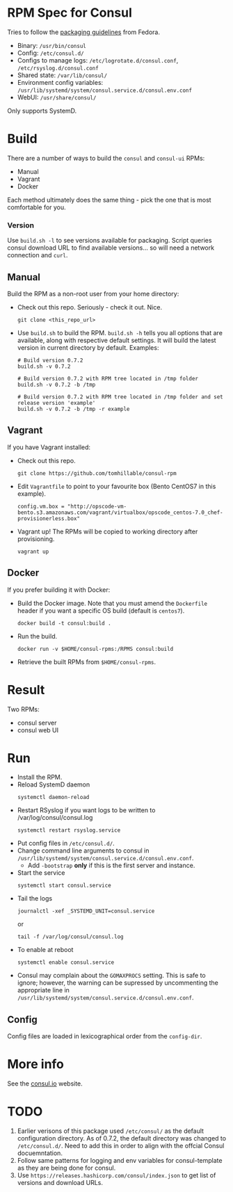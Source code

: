# RPM Spec for Consul

Tries to follow the [packaging guidelines](https://fedoraproject.org/wiki/Packaging:Guidelines) from Fedora.

* Binary: `/usr/bin/consul`
* Config: `/etc/consul.d/`
* Configs to manage logs: `/etc/logrotate.d/consul.conf`, `/etc/rsyslog.d/consul.conf`
* Shared state: `/var/lib/consul/`
* Environment config variables: `/usr/lib/systemd/system/consul.service.d/consul.env.conf`
* WebUI: `/usr/share/consul/`

Only supports SystemD.

# Build

There are a number of ways to build the `consul` and `consul-ui` RPMs:
* Manual
* Vagrant
* Docker

Each method ultimately does the same thing - pick the one that is most comfortable for you.

### Version

Use `build.sh -l` to see versions available for packaging. Script queries consul download URL to find available versions... so will need a network connection and `curl`.

## Manual

Build the RPM as a non-root user from your home directory:

* Check out this repo. Seriously - check it out. Nice.
    ```
    git clone <this_repo_url>
    ```

* Use `build.sh` to build the RPM. `build.sh -h` tells you all options that are available, along with respective default settings. It will build the latest version in current directory by default. Examples:
    ```
    # Build version 0.7.2
    build.sh -v 0.7.2

    # Build version 0.7.2 with RPM tree located in /tmp folder
    build.sh -v 0.7.2 -b /tmp

    # Build version 0.7.2 with RPM tree located in /tmp folder and set release version 'example'
    build.sh -v 0.7.2 -b /tmp -r example
    ```

## Vagrant

If you have Vagrant installed:

* Check out this repo.
    ```
    git clone https://github.com/tomhillable/consul-rpm
    ```

* Edit `Vagrantfile` to point to your favourite box (Bento CentOS7 in this example).
    ```
    config.vm.box = "http://opscode-vm-bento.s3.amazonaws.com/vagrant/virtualbox/opscode_centos-7.0_chef-provisionerless.box"
    ```

* Vagrant up! The RPMs will be copied to working directory after provisioning.
    ```
    vagrant up
    ```

## Docker

If you prefer building it with Docker:

* Build the Docker image. Note that you must amend the `Dockerfile` header if you want a specific OS build (default is `centos7`).
    ```
    docker build -t consul:build .
    ```

* Run the build.
    ```
    docker run -v $HOME/consul-rpms:/RPMS consul:build
    ```

* Retrieve the built RPMs from `$HOME/consul-rpms`.

# Result

Two RPMs:
- consul server
- consul web UI

# Run

* Install the RPM.
* Reload SystemD daemon
    ```
    systemctl daemon-reload
    ```
* Restart RSyslog if you want logs to be written to /var/log/consul/consul.log
    ```
    systemctl restart rsyslog.service
    ```
* Put config files in `/etc/consul.d/`.
* Change command line arguments to consul in `/usr/lib/systemd/system/consul.service.d/consul.env.conf`.
  * Add `-bootstrap` **only** if this is the first server and instance.
* Start the service
    ```
    systemctl start consul.service
    ```
* Tail the logs
    ```
    journalctl -xef _SYSTEMD_UNIT=consul.service
    ```
    or
    ```
    tail -f /var/log/consul/consul.log
    ```
* To enable at reboot
    ```
    systemctl enable consul.service
    ```
* Consul may complain about the `GOMAXPROCS` setting. This is safe to ignore;
  however, the warning can be supressed by uncommenting the appropriate line in
  `/usr/lib/systemd/system/consul.service.d/consul.env.conf`.

## Config

Config files are loaded in lexicographical order from the `config-dir`.

# More info

See the [consul.io](http://www.consul.io) website.

# TODO

1. Earlier verisons of this package used `/etc/consul/` as the default
configuration directory. As of 0.7.2, the default directory was changed to
`/etc/consul.d/`. Need to add this in order to align with the offcial Consul docuemntation.
2. Follow same patterns for logging and env variables for consul-template as they are being done for consul.
3. Use `https://releases.hashicorp.com/consul/index.json` to get list of versions and download URLs.
